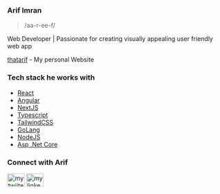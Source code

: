 ### Arif Imran
> /aa-r-ee-f/ 
<p>Web Developer | Passionate for creating visually appealing user friendly web app</p>

[thatarif](https://thatarif.in) - My personal Website

### Tech stack he works with
- [React](https://reactjs.org/)
- [Angular](https://angular.dev)
- [NextJS](https://nextjs.org/)
- [Typescript](https://www.typescriptlang.org/)
- [TailwindCSS](https://tailwindcss.com/)
- [GoLang](https://go.dev/)
- [NodeJS](https://nodejs.org/)
- [Asp .Net Core](https://dotnet.microsoft.com/en-us/apps/aspnet)

### Connect with Arif
<p>
  <a href="https://x.com/arifdotai" target="blank"><img align="center" src="https://raw.githubusercontent.com/rahuldkjain/github-profile-readme-generator/master/src/images/icons/Social/twitter.svg" alt="my twiiter link" height="30" width="40" /></a>
  <a href="https://linkedin.com/in/arifimran5" target="blank"><img align="center" src="https://raw.githubusercontent.com/rahuldkjain/github-profile-readme-generator/master/src/images/icons/Social/linked-in-alt.svg" alt="my linkedin link" height="30" width="40" /></a>
</p>

